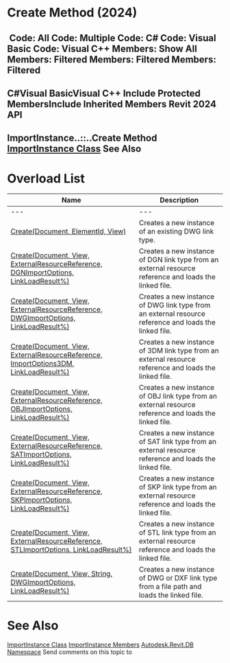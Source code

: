 # Create Method (2024)

﻿
 Code: All Code: Multiple Code: C# Code: Visual Basic Code: Visual C++  Members: Show All Members: Filtered Members: Filtered Members: Filtered   
---  
C#Visual BasicVisual C++
Include Protected MembersInclude Inherited Members
Revit 2024 API  
---  
ImportInstance..::..Create Method   
[ImportInstance Class](85b534b8-dd6c-bc13-7c46-c803c83481e4.md "ImportInstance Class") See Also  
---  
# Overload List
| Name | Description |
| --- | --- |
| --- | --- | --- |
| [Create(Document, ElementId, View)](272fbd90-bc15-991a-894e-c52d46613719.md "Create Method \(Document, ElementId, View\)") | Creates a new instance of an existing DWG link type. |
| [Create(Document, View, ExternalResourceReference, DGNImportOptions, LinkLoadResult%)](ca1f1cab-fe22-7171-0ed2-4d1f8f0b9d3d.md "Create Method \(Document, View, ExternalResourceReference, DGNImportOptions, LinkLoadResult\)") | Creates a new instance of DGN link type from an external resource reference and loads the linked file. |
| [Create(Document, View, ExternalResourceReference, DWGImportOptions, LinkLoadResult%)](64091c82-e7fe-ca69-7b08-f2df3d47e170.md "Create Method \(Document, View, ExternalResourceReference, DWGImportOptions, LinkLoadResult\)") | Creates a new instance of DWG link type from an external resource reference and loads the linked file. |
| [Create(Document, View, ExternalResourceReference, ImportOptions3DM, LinkLoadResult%)](9f865136-661b-fa8f-0075-5dc009c49a72.md "Create Method \(Document, View, ExternalResourceReference, ImportOptions3DM, LinkLoadResult\)") | Creates a new instance of 3DM link type from an external resource reference and loads the linked file. |
| [Create(Document, View, ExternalResourceReference, OBJImportOptions, LinkLoadResult%)](1d3bc841-087f-0b7a-458f-802153229f60.md "Create Method \(Document, View, ExternalResourceReference, OBJImportOptions, LinkLoadResult\)") | Creates a new instance of OBJ link type from an external resource reference and loads the linked file. |
| [Create(Document, View, ExternalResourceReference, SATImportOptions, LinkLoadResult%)](c8186d19-7c97-d4f9-972f-29c37a44c0a4.md "Create Method \(Document, View, ExternalResourceReference, SATImportOptions, LinkLoadResult\)") | Creates a new instance of SAT link type from an external resource reference and loads the linked file. |
| [Create(Document, View, ExternalResourceReference, SKPImportOptions, LinkLoadResult%)](08d45da9-2535-6486-06b5-c74aaed30fcd.md "Create Method \(Document, View, ExternalResourceReference, SKPImportOptions, LinkLoadResult\)") | Creates a new instance of SKP link type from an external resource reference and loads the linked file. |
| [Create(Document, View, ExternalResourceReference, STLImportOptions, LinkLoadResult%)](f80fa638-1c8d-a296-c3bd-a605e426c96e.md "Create Method \(Document, View, ExternalResourceReference, STLImportOptions, LinkLoadResult\)") | Creates a new instance of STL link type from an external resource reference and loads the linked file. |
| [Create(Document, View, String, DWGImportOptions, LinkLoadResult%)](e0fa547e-65ad-7c72-30c0-2592d181811e.md "Create Method \(Document, View, String, DWGImportOptions, LinkLoadResult\)") | Creates a new instance of DWG or DXF link type from a file path and loads the linked file. |

# See Also
[ImportInstance Class](85b534b8-dd6c-bc13-7c46-c803c83481e4.md "ImportInstance Class")
[ImportInstance Members](fcedeca0-0e52-6a5f-b716-1d92c0fbac62.md "ImportInstance Members")
[Autodesk.Revit.DB Namespace](87546ba7-461b-c646-cbb1-2cb8f5bff8b2.md "Autodesk.Revit.DB Namespace")
Send comments on this topic to 